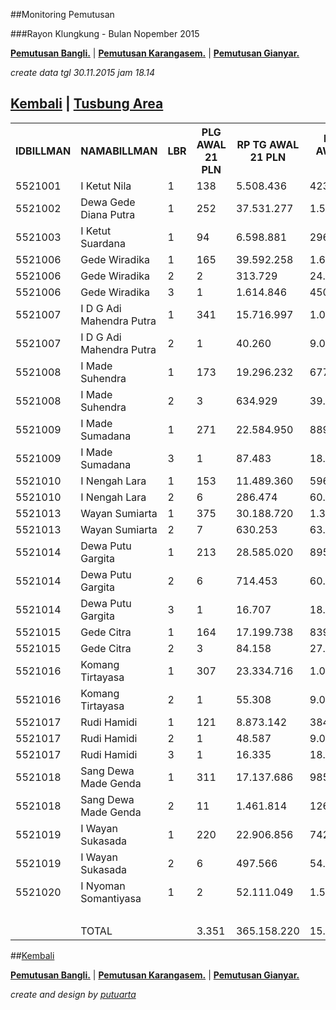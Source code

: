 <script>
  (function(i,s,o,g,r,a,m){i['GoogleAnalyticsObject']=r;i[r]=i[r]||function(){
  (i[r].q=i[r].q||[]).push(arguments)},i[r].l=1*new Date();a=s.createElement(o),
  m=s.getElementsByTagName(o)[0];a.async=1;a.src=g;m.parentNode.insertBefore(a,m)
  })(window,document,'script','//www.google-analytics.com/analytics.js','ga');

  ga('create', 'UA-70651201-1', 'auto');
  ga('send', 'pageview');

</script>
##Monitoring Pemutusan 

###Rayon Klungkung - Bulan Nopember 2015



**[Pemutusan Bangli.](https://github.com/areabatur/3mm.3atur/blob/master/tusbung/bangli112015.markdown )** | 
**[Pemutusan Karangasem.](https://github.com/areabatur/3mm.3atur/blob/master/tusbung/karangasem112015.markdown )** | **[Pemutusan Gianyar.](https://github.com/areabatur/3mm.3atur/blob/master/tusbung/gianyar112015.markdown )** 

_create data tgl 30.11.2015 jam 18.14_

## [Kembali](http://areabatur.github.io/3mm.3atur/) | [ Tusbung Area](https://github.com/areabatur/3mm.3atur/blob/master/tusbung/3mm.areatusbung.markdown )

<table><tbody><tr><th>IDBILLMAN</th><th>NAMABILLMAN</th><th>LBR</th><th> PLG AWAL 21 PLN </th><th> RP TG AWAL 21 PLN </th><th> RP BK AWAL 21 PLN </th><th> TARGET AKHIR PLN </th><th> (REALISASI) </th><th> TOTAL RP TG 30 18:14 </th><th> TOTAL BK 30 18:14 </th><th> TPLG </th><th> BELUM </th><th>DATANGI</th><th>SEGEL</th><th> TOTAL RP TG 30 06:38 </th><th> TOTAL BK 30 06:38 </th><th> TPLG </th><th> BELUM </th><th>DATANGI</th><th>SEGEL</th><th> TOTAL RP TG 29 16:20 </th><th> TOTAL BK  29 16:20 </th><th> TPLG </th><th> BELUM </th><th>DATANGI</th><th>SEGEL</th><th> TOTAL RP TG 29 08:21 </th><th> TOTAL BK 29 08:21 </th><th> TPLG </th><th> BELUM </th><th>DATANGI</th><th>SEGEL</th><th> SISA RP TG 27 21:19 </th><th> SISA RP BK 27 21:19 </th><th> SISA PLG 27 21:19 </th><th> BELUM </th><th>DATANGI</th><th>SEGEL</th><th> SISA RP TG 27 09:40 </th><th> SISA RP BK 27 09:40 </th><th> SISA PLG27 09:40 </th><th> BELUM </th><th>DATANGI</th><th>SEGEL</th><th> SISA RP TG 26 20:13 </th><th> SISA RP BK 26 26 20:13 </th><th> SISA PLG26 20:13 </th><th>BELUM</th><th>DATANGI</th><th>SEGEL</th><th> SISA RP TG 26 07:30 </th><th> SISA RP BK 26 07:30 </th><th> SISA PLG 26 07:30 </th><th>BELUM</th><th>DATANGI</th><th>SEGEL</th><th> SISA RP TG 25 16:45 </th><th> SISA RP BK 25 16:45 </th><th> SISA PLG 25 16:45 </th><th>BELUM</th><th>DATANGI</th><th>SEGEL</th><th> SISA RP TG 25 01:45 </th><th> SISA RP BK 25 01:45 </th><th> SISA PLG 25 01:45 </th><th> BELUM </th><th> DATANGI </th><th> SEGEL </th><th> SISA RP TG 24 0617 </th><th> SISA RP BK </th><th> TPLG </th><th> BELUM </th><th> DATANGI </th><th> SEGEL </th><th> SISA RP TG 23 1830 </th><th> SISA RP BK </th><th> TPLG </th><th> BELUM </th><th> DATANGI </th><th> SEGEL </th></tr><tr><td>5521001</td><td>I Ketut Nila</td><td>1</td><td> 138 </td><td> 5.508.436 </td><td> 423.000 </td><td> 408.025 </td><td> 2,00 </td><td> </td><td> </td><td> </td><td> - </td><td> </td><td> </td><td> 21.615 </td><td> 3.000 </td><td> 1 </td><td> 1 </td><td> </td><td> </td><td> 21.615 </td><td> 3.000 </td><td> 1 </td><td> 1 </td><td> </td><td> </td><td> 934.095 </td><td> 96.000 </td><td> 32 </td><td> 32 </td><td> </td><td> </td><td> 1.606.041 </td><td> 147.000 </td><td> 49 </td><td> 49 </td><td> </td><td> </td><td> 1.814.890 </td><td> 156.000 </td><td> 52 </td><td> 52 </td><td> </td><td> </td><td> 1.814.890 </td><td> 156.000 </td><td> 52 </td><td>52</td><td> </td><td> </td><td> 1.853.665 </td><td> 162.000 </td><td> 54 </td><td>54</td><td> </td><td> </td><td> 1.853.665 </td><td> 162.000 </td><td> 54 </td><td>54</td><td> </td><td> </td><td> 3.567.714 </td><td> 351.000 </td><td> 117 </td><td> 117 </td><td> </td><td> </td><td> 4.217.966 </td><td> 373.000 </td><td> 122 </td><td> 122 </td><td> </td><td> </td><td> 4.217.966 </td><td> 373.000 </td><td> 122 </td><td> 122 </td><td> - </td><td> - </td></tr><tr><td>5521002</td><td>Dewa Gede Diana Putra</td><td>1</td><td> 252 </td><td> 37.531.277 </td><td> 1.591.343 </td><td> 2.780.048 </td><td> 1,25 </td><td> 2.074.197 </td><td> 125.000 </td><td> 2 </td><td> 2 </td><td> </td><td> </td><td> 23.643.485 </td><td> 927.343 </td><td> 92 </td><td> 92 </td><td> </td><td> </td><td> 23.643.485 </td><td> 927.343 </td><td> 92 </td><td> 92 </td><td> </td><td> </td><td> 23.643.485 </td><td> 927.343 </td><td> 92 </td><td> 92 </td><td> </td><td> </td><td> 29.139.433 </td><td> 1.160.343 </td><td> 161 </td><td> 161 </td><td> </td><td> </td><td> 29.397.052 </td><td> 1.175.343 </td><td> 166 </td><td> 166 </td><td> </td><td> </td><td> 29.438.517 </td><td> 1.181.343 </td><td> 168 </td><td>168</td><td> </td><td> </td><td> 29.662.996 </td><td> 1.196.343 </td><td> 173 </td><td>173</td><td> </td><td> </td><td> 29.662.996 </td><td> 1.196.343 </td><td> 173 </td><td>173</td><td> </td><td> </td><td> 30.096.647 </td><td> 1.238.343 </td><td> 187 </td><td> 187 </td><td> </td><td> </td><td> 31.306.427 </td><td> 1.326.343 </td><td> 214 </td><td> 214 </td><td> </td><td> </td><td> 31.350.565 </td><td> 1.332.343 </td><td> 216 </td><td> 216 </td><td> - </td><td> - </td></tr><tr><td>5521003</td><td>I Ketut Suardana</td><td>1</td><td> 94 </td><td> 6.598.881 </td><td> 296.000 </td><td> 488.798 </td><td> 2,00 </td><td> </td><td> </td><td> </td><td> - </td><td> </td><td> </td><td> 627.998 </td><td> 18.000 </td><td> 6 </td><td> 6 </td><td> </td><td> </td><td> 627.998 </td><td> 18.000 </td><td> 6 </td><td> 6 </td><td> </td><td> </td><td> 786.717 </td><td> 24.000 </td><td> 8 </td><td> 8 </td><td> </td><td> </td><td> 854.081 </td><td> 30.000 </td><td> 10 </td><td> 10 </td><td> </td><td> </td><td> 1.698.296 </td><td> 66.000 </td><td> 22 </td><td> 22 </td><td> </td><td> </td><td> 1.698.296 </td><td> 66.000 </td><td> 22 </td><td>22</td><td> </td><td> </td><td> 2.692.348 </td><td> 108.000 </td><td> 36 </td><td>36</td><td> </td><td> </td><td> 3.162.363 </td><td> 123.000 </td><td> 41 </td><td>41</td><td> </td><td> </td><td> 3.347.582 </td><td> 144.000 </td><td> 48 </td><td> 48 </td><td> </td><td> </td><td> 4.205.492 </td><td> 205.000 </td><td> 66 </td><td> 66 </td><td> </td><td> </td><td> 6.029.692 </td><td> 266.000 </td><td> 84 </td><td> 84 </td><td> - </td><td> - </td></tr><tr><td>5521006</td><td>Gede Wiradika</td><td>1</td><td> 165 </td><td> 39.592.258 </td><td> 1.645.573 </td><td> 2.932.711 </td><td> 1,45 </td><td> 1.619.232 </td><td> 176.000 </td><td> 10 </td><td> 10 </td><td> </td><td> </td><td> 17.637.190 </td><td> 650.353 </td><td> 39 </td><td> 39 </td><td> </td><td> </td><td> 17.637.190 </td><td> 650.353 </td><td> 39 </td><td> 39 </td><td> </td><td> </td><td> 18.494.269 </td><td> 685.353 </td><td> 50 </td><td> 50 </td><td> </td><td> </td><td> 18.518.260 </td><td> 688.353 </td><td> 51 </td><td> 51 </td><td> </td><td> </td><td> 19.561.672 </td><td> 707.353 </td><td> 56 </td><td> 56 </td><td> </td><td> </td><td> 20.001.342 </td><td> 719.353 </td><td> 60 </td><td>60</td><td> </td><td> </td><td> 24.181.003 </td><td> 897.353 </td><td> 85 </td><td>85</td><td> </td><td> </td><td> 24.371.494 </td><td> 912.353 </td><td> 90 </td><td>90</td><td> </td><td> </td><td> 25.352.121 </td><td> 946.353 </td><td> 100 </td><td> 100 </td><td> </td><td> </td><td> 30.870.345 </td><td> 1.118.573 </td><td> 119 </td><td> 119 </td><td> </td><td> </td><td> 30.870.345 </td><td> 1.118.573 </td><td> 119 </td><td> 119 </td><td> - </td><td> - </td></tr><tr><td>5521006</td><td>Gede Wiradika</td><td>2</td><td> 2 </td><td> 313.729 </td><td> 24.000 </td><td> 23.239 </td><td> 2,00 </td><td> </td><td> </td><td> </td><td> - </td><td> </td><td> </td><td> 159.061 </td><td> 9.000 </td><td> 1 </td><td> 1 </td><td> </td><td> </td><td> 159.061 </td><td> 9.000 </td><td> 1 </td><td> 1 </td><td> </td><td> </td><td> 159.061 </td><td> 9.000 </td><td> 1 </td><td> 1 </td><td> </td><td> </td><td> 159.061 </td><td> 9.000 </td><td> 1 </td><td> 1 </td><td> </td><td> </td><td> 159.061 </td><td> 9.000 </td><td> 1 </td><td> 1 </td><td> </td><td> </td><td> 159.061 </td><td> 9.000 </td><td> 1 </td><td>1</td><td> </td><td> </td><td> 159.061 </td><td> 9.000 </td><td> 1 </td><td>1</td><td> </td><td> </td><td> 159.061 </td><td> 9.000 </td><td> 1 </td><td>1</td><td> </td><td> </td><td> 159.061 </td><td> 9.000 </td><td> 1 </td><td> 1 </td><td> </td><td> </td><td> 313.729 </td><td> 24.000 </td><td> 2 </td><td> 2 </td><td> </td><td> </td><td> 313.729 </td><td> 24.000 </td><td> 2 </td><td> 2 </td><td> - </td><td> - </td></tr><tr><td>5521006</td><td>Gede Wiradika</td><td>3</td><td> 1 </td><td> 1.614.846 </td><td> 450.000 </td><td> 119.616 </td><td> 2,00 </td><td> </td><td> </td><td> </td><td> - </td><td> </td><td> </td><td> </td><td> </td><td> </td><td> - </td><td> </td><td> </td><td> </td><td> </td><td> </td><td> - </td><td> </td><td> </td><td> </td><td> </td><td> </td><td> - </td><td> </td><td> </td><td> </td><td> </td><td> </td><td> - </td><td> </td><td> </td><td> </td><td> </td><td> </td><td> - </td><td> </td><td> </td><td> </td><td> </td><td> </td><td>0</td><td> </td><td> </td><td> 1.614.846 </td><td> 450.000 </td><td> 1 </td><td>1</td><td> </td><td> </td><td> 1.614.846 </td><td> 450.000 </td><td> 1 </td><td>1</td><td> </td><td> </td><td> 1.614.846 </td><td> 450.000 </td><td> 1 </td><td> 1 </td><td> </td><td> </td><td> 1.614.846 </td><td> 450.000 </td><td> 1 </td><td> 1 </td><td> </td><td> </td><td> 1.614.846 </td><td> 450.000 </td><td> 1 </td><td> 1 </td><td> - </td><td> - </td></tr><tr><td>5521007</td><td>I D G Adi Mahendra Putra</td><td>1</td><td> 341 </td><td> 15.716.997 </td><td> 1.045.000 </td><td> 1.164.203 </td><td> 1,13 </td><td> 1.017.081 </td><td> 53.000 </td><td> 17 </td><td> 17 </td><td> </td><td> </td><td> 3.218.650 </td><td> 147.000 </td><td> 47 </td><td> 47 </td><td> </td><td> </td><td> 3.218.650 </td><td> 147.000 </td><td> 47 </td><td> 47 </td><td> </td><td> </td><td> 3.218.650 </td><td> 147.000 </td><td> 47 </td><td> 47 </td><td> </td><td> </td><td> 3.349.369 </td><td> 153.000 </td><td> 49 </td><td> 49 </td><td> </td><td> </td><td> 4.046.769 </td><td> 189.000 </td><td> 61 </td><td> 61 </td><td> </td><td> </td><td> 4.052.586 </td><td> 192.000 </td><td> 62 </td><td>62</td><td> </td><td> </td><td> 5.404.514 </td><td> 266.000 </td><td> 86 </td><td>86</td><td> </td><td> </td><td> 5.404.514 </td><td> 266.000 </td><td> 86 </td><td>86</td><td> </td><td> </td><td> 6.605.068 </td><td> 334.000 </td><td> 108 </td><td> 108 </td><td> </td><td> </td><td> 9.943.175 </td><td> 581.000 </td><td> 189 </td><td> 189 </td><td> </td><td> </td><td> 10.086.561 </td><td> 593.000 </td><td> 193 </td><td> 193 </td><td> - </td><td> - </td></tr><tr><td>5521007</td><td>I D G Adi Mahendra Putra</td><td>2</td><td> 1 </td><td> 40.260 </td><td> 9.000 </td><td> 2.982 </td><td> 2,00 </td><td> </td><td> </td><td> </td><td> - </td><td> </td><td> </td><td> </td><td> </td><td> </td><td> - </td><td> </td><td> </td><td> </td><td> </td><td> </td><td> - </td><td> </td><td> </td><td> </td><td> </td><td> </td><td> - </td><td> </td><td> </td><td> </td><td> </td><td> </td><td> - </td><td> </td><td> </td><td> </td><td> </td><td> </td><td> - </td><td> </td><td> </td><td> </td><td> </td><td> </td><td>0</td><td> </td><td> </td><td> - </td><td> - </td><td> - </td><td>0</td><td> </td><td> </td><td> </td><td> </td><td> </td><td>0</td><td> </td><td> </td><td> 40.260 </td><td> 9.000 </td><td> 1 </td><td> 1 </td><td> </td><td> </td><td> 40.260 </td><td> 9.000 </td><td> 1 </td><td> 1 </td><td> </td><td> </td><td> 40.260 </td><td> 9.000 </td><td> 1 </td><td> 1 </td><td> - </td><td> - </td></tr><tr><td>5521008</td><td>I Made Suhendra</td><td>1</td><td> 173 </td><td> 19.296.232 </td><td> 677.000 </td><td> 1.429.327 </td><td> 0,66 </td><td> 1.909.964 </td><td> 115.000 </td><td> 11 </td><td> 11 </td><td> </td><td> </td><td> 2.891.547 </td><td> 151.000 </td><td> 21 </td><td> 21 </td><td> </td><td> </td><td> 2.891.547 </td><td> 151.000 </td><td> 21 </td><td> 21 </td><td> </td><td> </td><td> 2.891.547 </td><td> 151.000 </td><td> 21 </td><td> 21 </td><td> </td><td> </td><td> 3.432.045 </td><td> 188.000 </td><td> 32 </td><td> 32 </td><td> </td><td> </td><td> 4.449.837 </td><td> 213.000 </td><td> 39 </td><td> 39 </td><td> </td><td> </td><td> 4.565.350 </td><td> 224.000 </td><td> 42 </td><td>42</td><td> </td><td> </td><td> 5.232.144 </td><td> 248.000 </td><td> 48 </td><td>48</td><td> </td><td> </td><td> 5.560.643 </td><td> 257.000 </td><td> 51 </td><td>51</td><td> </td><td> </td><td> 7.667.948 </td><td> 338.000 </td><td> 76 </td><td> 76 </td><td> </td><td> </td><td> 10.868.759 </td><td> 463.000 </td><td> 113 </td><td> 113 </td><td> </td><td> </td><td> 10.960.268 </td><td> 466.000 </td><td> 114 </td><td> 114 </td><td> - </td><td> - </td></tr><tr><td>5521008</td><td>I Made Suhendra</td><td>2</td><td> 3 </td><td> 634.929 </td><td> 39.000 </td><td> 47.031 </td><td> (1,29)</td><td> 154.668 </td><td> 15.000 </td><td> 1 </td><td> 1 </td><td> </td><td> </td><td> 154.668 </td><td> 15.000 </td><td> 1 </td><td> 1 </td><td> </td><td> </td><td> 154.668 </td><td> 15.000 </td><td> 1 </td><td> 1 </td><td> </td><td> </td><td> 154.668 </td><td> 15.000 </td><td> 1 </td><td> 1 </td><td> </td><td> </td><td> 154.668 </td><td> 15.000 </td><td> 1 </td><td> 1 </td><td> </td><td> </td><td> 154.668 </td><td> 15.000 </td><td> 1 </td><td> 1 </td><td> </td><td> </td><td> 154.668 </td><td> 15.000 </td><td> 1 </td><td>1</td><td> </td><td> </td><td> 154.668 </td><td> 15.000 </td><td> 1 </td><td>1</td><td> </td><td> </td><td> 154.668 </td><td> 15.000 </td><td> 1 </td><td>1</td><td> </td><td> </td><td> 154.668 </td><td> 15.000 </td><td> 1 </td><td> 1 </td><td> </td><td> </td><td> 634.929 </td><td> 39.000 </td><td> 3 </td><td> 3 </td><td> </td><td> </td><td> 634.929 </td><td> 39.000 </td><td> 3 </td><td> 3 </td><td> - </td><td> - </td></tr><tr><td>5521009</td><td>I Made Sumadana</td><td>1</td><td> 271 </td><td> 22.584.950 </td><td> 889.000 </td><td> 1.672.931 </td><td> 2,00 </td><td> </td><td> </td><td> </td><td> - </td><td> </td><td> </td><td> 2.458.037 </td><td> 90.000 </td><td> 26 </td><td> 26 </td><td> </td><td> </td><td> 2.458.037 </td><td> 90.000 </td><td> 26 </td><td> 26 </td><td> </td><td> </td><td> 5.915.225 </td><td> 235.000 </td><td> 73 </td><td> 73 </td><td> </td><td> </td><td> 5.915.225 </td><td> 235.000 </td><td> 73 </td><td> 73 </td><td> </td><td> </td><td> 6.397.303 </td><td> 265.000 </td><td> 83 </td><td> 83 </td><td> </td><td> </td><td> 6.450.235 </td><td> 271.000 </td><td> 85 </td><td>85</td><td> </td><td> </td><td> 12.477.099 </td><td> 537.000 </td><td> 168 </td><td>168</td><td> </td><td> </td><td> 12.753.249 </td><td> 553.000 </td><td> 171 </td><td>171</td><td> </td><td> </td><td> 13.440.789 </td><td> 583.000 </td><td> 181 </td><td> 181 </td><td> </td><td> </td><td> 16.105.170 </td><td> 656.000 </td><td> 202 </td><td> 202 </td><td> </td><td> </td><td> 16.105.170 </td><td> 656.000 </td><td> 202 </td><td> 202 </td><td> - </td><td> - </td></tr><tr><td>5521009</td><td>I Made Sumadana</td><td>3</td><td> 1 </td><td> 87.483 </td><td> 18.000 </td><td> 6.480 </td><td> (104,81)</td><td> 692.117 </td><td> 28.000 </td><td> 8 </td><td> 8 </td><td> </td><td> </td><td> 87.483 </td><td> 18.000 </td><td> 1 </td><td> 1 </td><td> </td><td> </td><td> 87.483 </td><td> 18.000 </td><td> 1 </td><td> 1 </td><td> </td><td> </td><td> 87.483 </td><td> 18.000 </td><td> 1 </td><td> 1 </td><td> </td><td> </td><td> 87.483 </td><td> 18.000 </td><td> 1 </td><td> 1 </td><td> </td><td> </td><td> 87.483 </td><td> 18.000 </td><td> 1 </td><td> 1 </td><td> </td><td> </td><td> 87.483 </td><td> 18.000 </td><td> 1 </td><td>1</td><td> </td><td> </td><td> 87.483 </td><td> 18.000 </td><td> 1 </td><td>1</td><td> </td><td> </td><td> 87.483 </td><td> 18.000 </td><td> 1 </td><td>1</td><td> </td><td> </td><td> 87.483 </td><td> 18.000 </td><td> 1 </td><td> 1 </td><td> </td><td> </td><td> 87.483 </td><td> 18.000 </td><td> 1 </td><td> 1 </td><td> </td><td> </td><td> 87.483 </td><td> 18.000 </td><td> 1 </td><td> 1 </td><td> - </td><td> - </td></tr><tr><td>5521010</td><td>I Nengah Lara</td><td>1</td><td> 153 </td><td> 11.489.360 </td><td> 596.000 </td><td> 851.049 </td><td> 1,90 </td><td> 87.483 </td><td> 18.000 </td><td> 1 </td><td> 1 </td><td> </td><td> </td><td> 3.796.982 </td><td> 215.000 </td><td> 51 </td><td> 51 </td><td> </td><td> </td><td> 3.803.542 </td><td> 218.000 </td><td> 52 </td><td> 52 </td><td> </td><td> </td><td> 3.803.542 </td><td> 218.000 </td><td> 52 </td><td> 52 </td><td> </td><td> </td><td> 3.803.542 </td><td> 218.000 </td><td> 52 </td><td> 52 </td><td> </td><td> </td><td> 4.313.635 </td><td> 247.000 </td><td> 61 </td><td> 61 </td><td> </td><td> </td><td> 4.329.409 </td><td> 250.000 </td><td> 62 </td><td>62</td><td> </td><td> </td><td> 4.591.808 </td><td> 267.000 </td><td> 67 </td><td>67</td><td> </td><td> </td><td> 4.591.808 </td><td> 267.000 </td><td> 67 </td><td>67</td><td> </td><td> </td><td> 4.888.694 </td><td> 282.000 </td><td> 72 </td><td> 72 </td><td> </td><td> </td><td> 6.659.919 </td><td> 319.000 </td><td> 82 </td><td> 82 </td><td> </td><td> </td><td> 6.976.833 </td><td> 327.000 </td><td> 84 </td><td> 84 </td><td> - </td><td> - </td></tr><tr><td>5521010</td><td>I Nengah Lara</td><td>2</td><td> 6 </td><td> 286.474 </td><td> 60.000 </td><td> 21.220 </td><td> (88,68)</td><td> 1.924.145 </td><td> 116.000 </td><td> 21 </td><td> 21 </td><td> </td><td> </td><td> 263.578 </td><td> 42.000 </td><td> 4 </td><td> 4 </td><td> </td><td> </td><td> 263.578 </td><td> 42.000 </td><td> 4 </td><td> 4 </td><td> </td><td> </td><td> 263.578 </td><td> 42.000 </td><td> 4 </td><td> 4 </td><td> </td><td> </td><td> 263.578 </td><td> 42.000 </td><td> 4 </td><td> 4 </td><td> </td><td> </td><td> 275.584 </td><td> 51.000 </td><td> 5 </td><td> 5 </td><td> </td><td> </td><td> 275.584 </td><td> 51.000 </td><td> 5 </td><td>5</td><td> </td><td> </td><td> 275.584 </td><td> 51.000 </td><td> 5 </td><td>5</td><td> </td><td> </td><td> 275.584 </td><td> 51.000 </td><td> 5 </td><td>5</td><td> </td><td> </td><td> 275.584 </td><td> 51.000 </td><td> 5 </td><td> 5 </td><td> </td><td> </td><td> 286.474 </td><td> 60.000 </td><td> 6 </td><td> 6 </td><td> </td><td> </td><td> 286.474 </td><td> 60.000 </td><td> 6 </td><td> 6 </td><td> - </td><td> - </td></tr><tr><td>5521013</td><td>Wayan Sumiarta</td><td>1</td><td> 375 </td><td> 30.188.720 </td><td> 1.327.000 </td><td> 2.236.164 </td><td> 1,09 </td><td> 2.030.276 </td><td> 61.000 </td><td> 17 </td><td> 17 </td><td> </td><td> </td><td> 5.426.288 </td><td> 223.000 </td><td> 54 </td><td> 54 </td><td> </td><td> </td><td> 5.474.782 </td><td> 226.000 </td><td> 55 </td><td> 55 </td><td> </td><td> </td><td> 6.732.184 </td><td> 287.000 </td><td> 74 </td><td> 74 </td><td> </td><td> </td><td> 6.917.628 </td><td> 299.000 </td><td> 78 </td><td> 78 </td><td> </td><td> </td><td> 9.884.610 </td><td> 421.000 </td><td> 118 </td><td> 118 </td><td> </td><td> </td><td> 9.962.446 </td><td> 427.000 </td><td> 120 </td><td>120</td><td> </td><td> </td><td> 14.072.572 </td><td> 614.000 </td><td> 163 </td><td>163</td><td> </td><td> </td><td> 14.346.944 </td><td> 634.000 </td><td> 169 </td><td>169</td><td> </td><td> </td><td> 18.369.193 </td><td> 806.000 </td><td> 221 </td><td> 221 </td><td> </td><td> </td><td> 21.789.147 </td><td> 961.000 </td><td> 268 </td><td> 268 </td><td> </td><td> </td><td> 21.789.147 </td><td> 961.000 </td><td> 268 </td><td> 268 </td><td> - </td><td> - </td></tr><tr><td>5521013</td><td>Wayan Sumiarta</td><td>2</td><td> 7 </td><td> 630.253 </td><td> 63.000 </td><td> 46.685 </td><td> 2,00 </td><td> </td><td> </td><td> </td><td> - </td><td> </td><td> </td><td> </td><td> </td><td> </td><td> - </td><td> </td><td> </td><td> </td><td> </td><td> </td><td> - </td><td> </td><td> </td><td> </td><td> </td><td> </td><td> - </td><td> </td><td> </td><td> </td><td> </td><td> </td><td> - </td><td> </td><td> </td><td> </td><td> </td><td> </td><td> - </td><td> </td><td> </td><td> 112.778 </td><td> 9.000 </td><td> 1 </td><td>1</td><td> </td><td> </td><td> 257.000 </td><td> 18.000 </td><td> 2 </td><td>2</td><td> </td><td> </td><td> 257.000 </td><td> 18.000 </td><td> 2 </td><td>2</td><td> </td><td> </td><td> 417.764 </td><td> 45.000 </td><td> 5 </td><td> 5 </td><td> </td><td> </td><td> 551.778 </td><td> 54.000 </td><td> 6 </td><td> 6 </td><td> </td><td> </td><td> 551.778 </td><td> 54.000 </td><td> 6 </td><td> 6 </td><td> - </td><td> - </td></tr><tr><td>5521014</td><td>Dewa Putu Gargita</td><td>1</td><td> 213 </td><td> 28.585.020 </td><td> 895.000 </td><td> 2.117.374 </td><td> 1,21 </td><td> 1.681.120 </td><td> 58.000 </td><td> 16 </td><td> 16 </td><td> </td><td> </td><td> 4.727.577 </td><td> 147.000 </td><td> 40 </td><td> 40 </td><td> </td><td> </td><td> 4.765.725 </td><td> 150.000 </td><td> 41 </td><td> 41 </td><td> </td><td> </td><td> 5.399.760 </td><td> 176.000 </td><td> 49 </td><td> 49 </td><td> </td><td> </td><td> 5.745.310 </td><td> 191.000 </td><td> 54 </td><td> 54 </td><td> </td><td> </td><td> 7.758.369 </td><td> 244.000 </td><td> 69 </td><td> 69 </td><td> </td><td> </td><td> 8.072.217 </td><td> 255.000 </td><td> 72 </td><td>72</td><td> </td><td> </td><td> 11.494.488 </td><td> 314.000 </td><td> 85 </td><td>85</td><td> </td><td> </td><td> 11.714.191 </td><td> 320.000 </td><td> 87 </td><td>87</td><td> </td><td> </td><td> 15.038.978 </td><td> 399.000 </td><td> 108 </td><td> 108 </td><td> </td><td> </td><td> 19.814.732 </td><td> 576.000 </td><td> 141 </td><td> 141 </td><td> </td><td> </td><td> 19.814.732 </td><td> 576.000 </td><td> 141 </td><td> 141 </td><td> - </td><td> - </td></tr><tr><td>5521014</td><td>Dewa Putu Gargita</td><td>2</td><td> 6 </td><td> 714.453 </td><td> 60.000 </td><td> 52.922 </td><td> 1,12 </td><td> 46.558 </td><td> 9.000 </td><td> 1 </td><td> 1 </td><td> </td><td> </td><td> 46.558 </td><td> 9.000 </td><td> 1 </td><td> 1 </td><td> </td><td> </td><td> 46.558 </td><td> 9.000 </td><td> 1 </td><td> 1 </td><td> </td><td> </td><td> 46.558 </td><td> 9.000 </td><td> 1 </td><td> 1 </td><td> </td><td> </td><td> 89.789 </td><td> 18.000 </td><td> 2 </td><td> 2 </td><td> </td><td> </td><td> 89.789 </td><td> 18.000 </td><td> 2 </td><td> 2 </td><td> </td><td> </td><td> 89.789 </td><td> 18.000 </td><td> 2 </td><td>2</td><td> </td><td> </td><td> 200.299 </td><td> 33.000 </td><td> 3 </td><td>3</td><td> </td><td> </td><td> 200.299 </td><td> 33.000 </td><td> 3 </td><td>3</td><td> </td><td> </td><td> 330.364 </td><td> 42.000 </td><td> 4 </td><td> 4 </td><td> </td><td> </td><td> 714.453 </td><td> 60.000 </td><td> 6 </td><td> 6 </td><td> </td><td> </td><td> 714.453 </td><td> 60.000 </td><td> 6 </td><td> 6 </td><td> - </td><td> - </td></tr><tr><td>5521014</td><td>Dewa Putu Gargita</td><td>3</td><td> 1 </td><td> 16.707 </td><td> 18.000 </td><td> 1.238 </td><td> (11,50)</td><td> 16.707 </td><td> 18.000 </td><td> 1 </td><td> 1 </td><td> </td><td> </td><td> 16.707 </td><td> 18.000 </td><td> 1 </td><td> 1 </td><td> </td><td> </td><td> 16.707 </td><td> 18.000 </td><td> 1 </td><td> 1 </td><td> </td><td> </td><td> 16.707 </td><td> 18.000 </td><td> 1 </td><td> 1 </td><td> </td><td> </td><td> 16.707 </td><td> 18.000 </td><td> 1 </td><td> 1 </td><td> </td><td> </td><td> 16.707 </td><td> 18.000 </td><td> 1 </td><td> 1 </td><td> </td><td> </td><td> 16.707 </td><td> 18.000 </td><td> 1 </td><td>1</td><td> </td><td> </td><td> 16.707 </td><td> 18.000 </td><td> 1 </td><td>1</td><td> </td><td> </td><td> 16.707 </td><td> 18.000 </td><td> 1 </td><td>1</td><td> </td><td> </td><td> 16.707 </td><td> 18.000 </td><td> 1 </td><td> 1 </td><td> </td><td> </td><td> 16.707 </td><td> 18.000 </td><td> 1 </td><td> 1 </td><td> </td><td> </td><td> 16.707 </td><td> 18.000 </td><td> 1 </td><td> 1 </td><td> - </td><td> - </td></tr><tr><td>5521015</td><td>Gede Citra</td><td>1</td><td> 164 </td><td> 17.199.738 </td><td> 839.251 </td><td> 1.274.033 </td><td> 1,50 </td><td> 634.181 </td><td> 36.000 </td><td> 12 </td><td> 12 </td><td> </td><td> </td><td> 950.075 </td><td> 57.000 </td><td> 19 </td><td> 19 </td><td> </td><td> </td><td> 950.075 </td><td> 57.000 </td><td> 19 </td><td> 19 </td><td> </td><td> </td><td> 1.947.686 </td><td> 113.000 </td><td> 37 </td><td> 37 </td><td> </td><td> </td><td> 1.978.211 </td><td> 116.000 </td><td> 38 </td><td> 38 </td><td> </td><td> </td><td> 3.654.799 </td><td> 189.000 </td><td> 60 </td><td> 60 </td><td> </td><td> </td><td> 4.530.893 </td><td> 214.000 </td><td> 67 </td><td>67</td><td> </td><td> </td><td> 4.970.642 </td><td> 235.000 </td><td> 74 </td><td>74</td><td> </td><td> </td><td> 5.265.133 </td><td> 246.000 </td><td> 77 </td><td>77</td><td> </td><td> </td><td> 6.179.054 </td><td> 288.000 </td><td> 91 </td><td> 91 </td><td> </td><td> </td><td> 11.042.387 </td><td> 438.251 </td><td> 106 </td><td> 106 </td><td> </td><td> </td><td> 12.281.276 </td><td> 448.251 </td><td> 107 </td><td> 107 </td><td> - </td><td> - </td></tr><tr><td>5521015</td><td>Gede Citra</td><td>2</td><td> 3 </td><td> 84.158 </td><td> 27.000 </td><td> 6.234 </td><td> 0,25 </td><td> 10.890 </td><td> 9.000 </td><td> 1 </td><td> 1 </td><td> </td><td> </td><td> 10.890 </td><td> 9.000 </td><td> 1 </td><td> 1 </td><td> </td><td> </td><td> 10.890 </td><td> 9.000 </td><td> 1 </td><td> 1 </td><td> </td><td> </td><td> 10.890 </td><td> 9.000 </td><td> 1 </td><td> 1 </td><td> </td><td> </td><td> 10.890 </td><td> 9.000 </td><td> 1 </td><td> 1 </td><td> </td><td> </td><td> 10.890 </td><td> 9.000 </td><td> 1 </td><td> 1 </td><td> </td><td> </td><td> 10.890 </td><td> 9.000 </td><td> 1 </td><td>1</td><td> </td><td> </td><td> 10.890 </td><td> 9.000 </td><td> 1 </td><td>1</td><td> </td><td> </td><td> 10.890 </td><td> 9.000 </td><td> 1 </td><td>1</td><td> </td><td> </td><td> 10.890 </td><td> 9.000 </td><td> 1 </td><td> 1 </td><td> </td><td> </td><td> 10.890 </td><td> 9.000 </td><td> 1 </td><td> 1 </td><td> </td><td> </td><td> 10.890 </td><td> 9.000 </td><td> 1 </td><td> 1 </td><td> - </td><td> - </td></tr><tr><td>5521016</td><td>Komang Tirtayasa</td><td>1</td><td> 307 </td><td> 23.334.716 </td><td> 1.041.000 </td><td> 1.728.469 </td><td> 1,16 </td><td> 1.456.125 </td><td> 60.000 </td><td> 18 </td><td> 18 </td><td> </td><td> </td><td> 7.808.518 </td><td> 294.000 </td><td> 91 </td><td> 91 </td><td> </td><td> </td><td> 7.808.518 </td><td> 294.000 </td><td> 91 </td><td> 91 </td><td> </td><td> </td><td> 8.210.822 </td><td> 309.000 </td><td> 96 </td><td> 96 </td><td> </td><td> </td><td> 8.210.822 </td><td> 309.000 </td><td> 96 </td><td> 96 </td><td> </td><td> </td><td> 12.128.793 </td><td> 475.000 </td><td> 145 </td><td> 145 </td><td> </td><td> </td><td> 12.476.757 </td><td> 490.000 </td><td> 150 </td><td>150</td><td> </td><td> </td><td> 12.876.996 </td><td> 516.000 </td><td> 158 </td><td>158</td><td> </td><td> </td><td> 12.876.996 </td><td> 516.000 </td><td> 158 </td><td>158</td><td> </td><td> </td><td> 14.436.854 </td><td> 595.000 </td><td> 182 </td><td> 182 </td><td> </td><td> </td><td> 17.249.650 </td><td> 760.000 </td><td> 220 </td><td> 220 </td><td> </td><td> </td><td> 17.249.650 </td><td> 760.000 </td><td> 220 </td><td> 220 </td><td> - </td><td> - </td></tr><tr><td>5521016</td><td>Komang Tirtayasa</td><td>2</td><td> 1 </td><td> 55.308 </td><td> 9.000 </td><td> 4.097 </td><td> 2,00 </td><td> </td><td> </td><td> </td><td> - </td><td> </td><td> </td><td> </td><td> </td><td> </td><td> - </td><td> </td><td> </td><td> </td><td> </td><td> </td><td> - </td><td> </td><td> </td><td> </td><td> </td><td> </td><td> - </td><td> </td><td> </td><td> </td><td> </td><td> </td><td> - </td><td> </td><td> </td><td> </td><td> </td><td> </td><td> - </td><td> </td><td> </td><td> </td><td> </td><td> </td><td>0</td><td> </td><td> </td><td> 55.308 </td><td> 9.000 </td><td> 1 </td><td>1</td><td> </td><td> </td><td> 55.308 </td><td> 9.000 </td><td> 1 </td><td>1</td><td> </td><td> </td><td> 55.308 </td><td> 9.000 </td><td> 1 </td><td> 1 </td><td> </td><td> </td><td> 55.308 </td><td> 9.000 </td><td> 1 </td><td> 1 </td><td> </td><td> </td><td> 55.308 </td><td> 9.000 </td><td> 1 </td><td> 1 </td><td> - </td><td> - </td></tr><tr><td>5521017</td><td>Rudi Hamidi</td><td>1</td><td> 121 </td><td> 8.873.142 </td><td> 384.000 </td><td> 657.259 </td><td> (0,06)</td><td> 1.357.091 </td><td> 66.000 </td><td> 19 </td><td> 19 </td><td> </td><td> </td><td> 1.701.752 </td><td> 90.000 </td><td> 27 </td><td> 27 </td><td> </td><td> </td><td> 1.701.752 </td><td> 90.000 </td><td> 27 </td><td> 27 </td><td> </td><td> </td><td> 1.701.752 </td><td> 90.000 </td><td> 27 </td><td> 27 </td><td> </td><td> </td><td> 1.701.752 </td><td> 90.000 </td><td> 27 </td><td> 27 </td><td> </td><td> </td><td> 1.767.873 </td><td> 93.000 </td><td> 28 </td><td> 28 </td><td> </td><td> </td><td> 1.805.051 </td><td> 99.000 </td><td> 30 </td><td>30</td><td> </td><td> </td><td> 2.261.011 </td><td> 113.000 </td><td> 34 </td><td>34</td><td> </td><td> </td><td> 2.261.011 </td><td> 113.000 </td><td> 34 </td><td>34</td><td> </td><td> </td><td> 3.214.440 </td><td> 151.000 </td><td> 46 </td><td> 46 </td><td> </td><td> </td><td> 5.125.975 </td><td> 207.000 </td><td> 64 </td><td> 64 </td><td> </td><td> </td><td> 5.125.975 </td><td> 207.000 </td><td> 64 </td><td> 64 </td><td> - </td><td> - </td></tr><tr><td>5521017</td><td>Rudi Hamidi</td><td>2</td><td> 1 </td><td> 48.587 </td><td> 9.000 </td><td> 3.599 </td><td> (2,54)</td><td> 16.335 </td><td> 18.000 </td><td> 1 </td><td> 1 </td><td> </td><td> </td><td> 16.335 </td><td> 18.000 </td><td> 1 </td><td> 1 </td><td> </td><td> </td><td> 16.335 </td><td> 18.000 </td><td> 1 </td><td> 1 </td><td> </td><td> </td><td> 16.335 </td><td> 18.000 </td><td> 1 </td><td> 1 </td><td> </td><td> </td><td> 16.335 </td><td> 18.000 </td><td> 1 </td><td> 1 </td><td> </td><td> </td><td> 16.335 </td><td> 18.000 </td><td> 1 </td><td> 1 </td><td> </td><td> </td><td> 16.335 </td><td> 18.000 </td><td> 1 </td><td>1</td><td> </td><td> </td><td> 16.335 </td><td> 18.000 </td><td> 1 </td><td>1</td><td> </td><td> </td><td> 16.335 </td><td> 18.000 </td><td> 1 </td><td>1</td><td> </td><td> </td><td> 16.335 </td><td> 18.000 </td><td> 1 </td><td> 1 </td><td> </td><td> </td><td> 16.335 </td><td> 18.000 </td><td> 1 </td><td> 1 </td><td> </td><td> </td><td> 16.335 </td><td> 18.000 </td><td> 1 </td><td> 1 </td><td> - </td><td> - </td></tr><tr><td>5521017</td><td>Rudi Hamidi</td><td>3</td><td> 1 </td><td> 16.335 </td><td> 18.000 </td><td> 1.210 </td><td> 2,00 </td><td> </td><td> </td><td> </td><td> </td><td> </td><td> </td><td> </td><td> </td><td> </td><td> </td><td> </td><td> </td><td> </td><td> </td><td> </td><td> </td><td> </td><td> </td><td> </td><td> </td><td> </td><td> </td><td> </td><td> </td><td> </td><td> </td><td> </td><td> </td><td> </td><td> </td><td> </td><td> </td><td> </td><td> </td><td> </td><td> </td><td> </td><td> </td><td> </td><td> </td><td> </td><td> </td><td> </td><td> </td><td> </td><td> </td><td> </td><td> </td><td> </td><td> </td><td> </td><td> </td><td> </td><td> </td><td> </td><td> </td><td> </td><td> </td><td> </td><td> </td><td> </td><td> </td><td> </td><td> - </td><td> </td><td> </td><td> </td><td> </td><td> </td><td> - </td><td> - </td><td> - </td></tr><tr><td>5521018</td><td>Sang Dewa Made Genda</td><td>1</td><td> 311 </td><td> 17.137.686 </td><td> 985.000 </td><td> 1.269.437 </td><td> 0,49 </td><td> 1.919.179 </td><td> 112.000 </td><td> 34 </td><td> 34 </td><td> </td><td> </td><td> 4.282.064 </td><td> 230.000 </td><td> 69 </td><td> 69 </td><td> </td><td> </td><td> 4.282.064 </td><td> 230.000 </td><td> 69 </td><td> 69 </td><td> </td><td> </td><td> 5.133.354 </td><td> 273.000 </td><td> 82 </td><td> 82 </td><td> </td><td> </td><td> 5.482.885 </td><td> 282.000 </td><td> 85 </td><td> 85 </td><td> </td><td> </td><td> 7.072.288 </td><td> 393.000 </td><td> 122 </td><td> 122 </td><td> </td><td> </td><td> 7.220.970 </td><td> 405.000 </td><td> 126 </td><td>126</td><td> </td><td> </td><td> 8.144.116 </td><td> 473.000 </td><td> 148 </td><td>148</td><td> </td><td> </td><td> 8.778.149 </td><td> 508.000 </td><td> 159 </td><td>159</td><td> </td><td> </td><td> 10.221.159 </td><td> 589.000 </td><td> 186 </td><td> 186 </td><td> </td><td> </td><td> 12.268.668 </td><td> 681.000 </td><td> 216 </td><td> 216 </td><td> </td><td> </td><td> 12.295.382 </td><td> 684.000 </td><td> 217 </td><td> 217 </td><td> - </td><td> - </td></tr><tr><td>5521018</td><td>Sang Dewa Made Genda</td><td>2</td><td> 11 </td><td> 1.461.814 </td><td> 126.000 </td><td> 108.281 </td><td> (1,11)</td><td> 336.342 </td><td> 48.000 </td><td> 3 </td><td> 3 </td><td> </td><td> </td><td> 336.342 </td><td> 48.000 </td><td> 3 </td><td> 3 </td><td> </td><td> </td><td> 336.342 </td><td> 48.000 </td><td> 3 </td><td> 3 </td><td> </td><td> </td><td> 336.342 </td><td> 48.000 </td><td> 3 </td><td> 3 </td><td> </td><td> </td><td> 402.342 </td><td> 57.000 </td><td> 4 </td><td> 4 </td><td> </td><td> </td><td> 422.527 </td><td> 66.000 </td><td> 5 </td><td> 5 </td><td> </td><td> </td><td> 422.527 </td><td> 66.000 </td><td> 5 </td><td>5</td><td> </td><td> </td><td> 757.797 </td><td> 84.000 </td><td> 7 </td><td>7</td><td> </td><td> </td><td> 757.797 </td><td> 84.000 </td><td> 7 </td><td>7</td><td> </td><td> </td><td> 924.970 </td><td> 93.000 </td><td> 8 </td><td> 8 </td><td> </td><td> </td><td> 972.232 </td><td> 102.000 </td><td> 9 </td><td> 9 </td><td> </td><td> </td><td> 972.232 </td><td> 102.000 </td><td> 9 </td><td> 9 </td><td> - </td><td> - </td></tr><tr><td>5521019</td><td>I Wayan Sukasada</td><td>1</td><td> 220 </td><td> 22.906.856 </td><td> 742.000 </td><td> 1.696.776 </td><td> 1,00 </td><td> 1.689.566 </td><td> 57.000 </td><td> 17 </td><td> 17 </td><td> </td><td> </td><td> 5.074.320 </td><td> 133.000 </td><td> 38 </td><td> 38 </td><td> </td><td> </td><td> 5.074.320 </td><td> 133.000 </td><td> 38 </td><td> 38 </td><td> </td><td> </td><td> 5.074.320 </td><td> 133.000 </td><td> 38 </td><td> 38 </td><td> </td><td> </td><td> 5.203.378 </td><td> 139.000 </td><td> 40 </td><td> 40 </td><td> </td><td> </td><td> 11.434.418 </td><td> 343.000 </td><td> 98 </td><td> 98 </td><td> </td><td> </td><td> 11.811.778 </td><td> 354.000 </td><td> 101 </td><td>101</td><td> </td><td> </td><td> 12.312.869 </td><td> 378.000 </td><td> 109 </td><td>109</td><td> </td><td> </td><td> 12.332.999 </td><td> 381.000 </td><td> 110 </td><td>110</td><td> </td><td> </td><td> 13.920.101 </td><td> 434.000 </td><td> 127 </td><td> 127 </td><td> </td><td> </td><td> 16.878.519 </td><td> 539.000 </td><td> 157 </td><td> 157 </td><td> </td><td> </td><td> 16.878.519 </td><td> 539.000 </td><td> 157 </td><td> 157 </td><td> - </td><td> - </td></tr><tr><td>5521019</td><td>I Wayan Sukasada</td><td>2</td><td> 6 </td><td> 497.566 </td><td> 54.000 </td><td> 36.856 </td><td> (0,26)</td><td> 83.375 </td><td> 9.000 </td><td> 1 </td><td> 1 </td><td> </td><td> </td><td> 83.375 </td><td> 9.000 </td><td> 1 </td><td> 1 </td><td> </td><td> </td><td> 83.375 </td><td> 9.000 </td><td> 1 </td><td> 1 </td><td> </td><td> </td><td> 83.375 </td><td> 9.000 </td><td> 1 </td><td> 1 </td><td> </td><td> </td><td> 83.375 </td><td> 9.000 </td><td> 1 </td><td> 1 </td><td> </td><td> </td><td> 168.362 </td><td> 18.000 </td><td> 2 </td><td> 2 </td><td> </td><td> </td><td> 168.362 </td><td> 18.000 </td><td> 2 </td><td>2</td><td> </td><td> </td><td> 168.362 </td><td> 18.000 </td><td> 2 </td><td>2</td><td> </td><td> </td><td> 168.362 </td><td> 18.000 </td><td> 2 </td><td>2</td><td> </td><td> </td><td> 404.934 </td><td> 45.000 </td><td> 5 </td><td> 5 </td><td> </td><td> </td><td> 497.566 </td><td> 54.000 </td><td> 6 </td><td> 6 </td><td> </td><td> </td><td> 497.566 </td><td> 54.000 </td><td> 6 </td><td> 6 </td><td> - </td><td> - </td></tr><tr><td>5521020</td><td>I Nyoman Somantiyasa</td><td>1</td><td> 2 </td><td> 52.111.049 </td><td> 1.537.296 </td><td> 3.860.013 </td><td> 1,29 </td><td> 2.757.873 </td><td> 100.000 </td><td> 1 </td><td> 1 </td><td> </td><td> </td><td> 2.757.873 </td><td> 100.000 </td><td> 1 </td><td> 1 </td><td> </td><td> </td><td> 2.757.873 </td><td> 100.000 </td><td> 1 </td><td> 1 </td><td> </td><td> </td><td> 2.757.873 </td><td> 100.000 </td><td> 1 </td><td> 1 </td><td> </td><td> </td><td> 2.757.873 </td><td> 100.000 </td><td> 1 </td><td> 1 </td><td> </td><td> </td><td> 2.757.873 </td><td> 100.000 </td><td> 1 </td><td> 1 </td><td> </td><td> </td><td> 2.757.873 </td><td> 100.000 </td><td> 1 </td><td>1</td><td> </td><td> </td><td> 2.757.873 </td><td> 100.000 </td><td> 1 </td><td>1</td><td> </td><td> </td><td> 2.757.873 </td><td> 100.000 </td><td> 1 </td><td>1</td><td> </td><td> </td><td> 52.111.049 </td><td> 1.537.296 </td><td> 2 </td><td> 2 </td><td> </td><td> </td><td> 52.111.049 </td><td> 1.537.296 </td><td> 2 </td><td> 2 </td><td> </td><td> </td><td> 52.111.049 </td><td> 1.537.296 </td><td> 2 </td><td> 2 </td><td> - </td><td> - </td></tr><tr><td> </td><td> </td><td> </td><td> </td><td> </td><td> </td><td> </td><td> </td><td> </td><td> </td><td> </td><td> </td><td> </td><td> </td><td> </td><td> </td><td> </td><td> </td><td> </td><td> </td><td> </td><td> </td><td> </td><td> </td><td> </td><td> </td><td> </td><td> </td><td> </td><td> </td><td> </td><td> </td><td> </td><td> </td><td> </td><td> </td><td> </td><td> </td><td> </td><td> </td><td> </td><td> </td><td> </td><td> </td><td> </td><td> </td><td> </td><td> </td><td> </td><td> </td><td> </td><td> </td><td> </td><td> </td><td> </td><td> </td><td> </td><td> </td><td> </td><td> </td><td> </td><td> </td><td> </td><td> </td><td> </td><td> </td><td> </td><td> </td><td> </td><td> </td><td> </td><td> </td><td> </td><td> </td><td> </td><td> </td><td> </td><td> </td><td> - </td><td> - </td></tr><tr><td> </td><td>TOTAL</td><td> </td><td> 3.351 </td><td> 365.158.220 </td><td> 15.897.463 </td><td> 27.048.305 </td><td> 1,13 </td><td> 23.514.505 </td><td> 1.307.000 </td><td> 213 </td><td> 213 </td><td> - </td><td> </td><td> 88.198.968 </td><td> 3.670.696 </td><td> 637 </td><td> 637 </td><td> - </td><td> - </td><td> 88.292.170 </td><td> 3.679.696 </td><td> 640 </td><td> 640 </td><td> - </td><td> - </td><td> 97.820.278 </td><td> 4.159.696 </td><td> 794 </td><td> 794 </td><td> - </td><td> - </td><td> 105.900.083 </td><td> 4.558.696 </td><td> 913 </td><td> 913 </td><td> - </td><td> - </td><td> 129.539.883 </td><td> 5.516.696 </td><td> 1.201 </td><td> 1.201 </td><td> - </td><td> - </td><td> 132.502.794 </td><td> 5.652.696 </td><td> 1.241 </td><td> 1.241 </td><td> - </td><td> - </td><td> 158.760.484 </td><td> 7.174.696 </td><td> 1.516 </td><td>1516</td><td>0</td><td>0</td><td> 161.468.368 </td><td> 7.304.696 </td><td> 1.555 </td><td>1555</td><td>0</td><td>0</td><td> 232.966.565 </td><td> 9.846.992 </td><td> 1.888 </td><td> 1.888 </td><td> - </td><td> - </td><td> 276.270.370 </td><td> 11.665.463 </td><td> 2.326 </td><td> 2.326 </td><td> - </td><td> - </td><td> 279.956.120 </td><td> 11.768.463 </td><td> 2.355 </td><td> 2.355 </td><td> - </td><td> - </td></tr></tbody></table>

##[Kembali](http://areabatur.github.io/3mm.3atur/)

**[Pemutusan Bangli.](https://github.com/areabatur/3mm.3atur/blob/master/tusbung/bangli112015.markdown )** | 
**[Pemutusan Karangasem.](https://github.com/areabatur/3mm.3atur/blob/master/tusbung/karangasem112015.markdown )** | **[Pemutusan Gianyar.](https://github.com/areabatur/3mm.3atur/blob/master/tusbung/gianyar112015.markdown )** 

_create and design by [putuarta](mailto:putuarta@gmail.com)_
